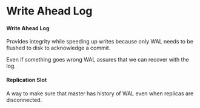 # Write Ahead Log

#### Write Ahead Log

Provides integrity while speeding up writes because only WAL needs to be flushed to disk to acknowledge a commit.

Even if something goes wrong WAL assures that we can recover with the log.

#### Replication Slot

A way to make sure that master has history of WAL even when replicas are disconnected.
